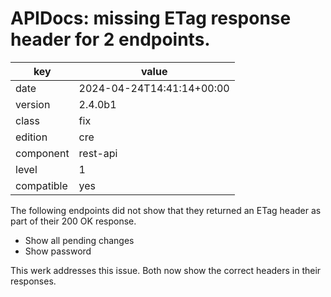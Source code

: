 [//]: # (werk v2)
# APIDocs: missing ETag response header for 2 endpoints.

key        | value
---------- | ---
date       | 2024-04-24T14:41:14+00:00
version    | 2.4.0b1
class      | fix
edition    | cre
component  | rest-api
level      | 1
compatible | yes

The following endpoints did not show that they returned an ETag header
as part of their 200 OK response.

* Show all pending changes
* Show password

This werk addresses this issue. Both now show the correct headers in
their responses.
